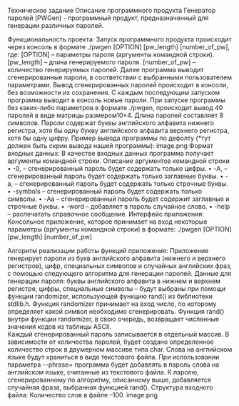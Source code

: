 Техническое задание
Описание программного продукта
Генератор паролей (PWGen) - программный продукт, предназначенный для генерации различных паролей.

Функциональность проекта:
Запуск программного продукта происходит через консоль в формате ./pwgen [OPTION] [pw_length] [number_of_pw], где:
[OPTION] – параметры пароля (аргументы командной строки).
[pw_length] – длина генерируемого пароля.
[number_of_pw] – количество генерируемых паролей.
Далее программа выводит сгенерированные пароли, в соответствии с выбранными пользователем параметрами.
Вывод сгенерированных паролей происходит в консоли, без возможности их сохранения. С каждым последующим запуском программа выводит в консоль новые пароли.
При запуске программы без каких-либо параметров в формате ./pwgen, происходит вывод 40 паролей в виде матрицы размером10×4. Длина паролей составляет 8 символов. Пароли содержат буквы английского алфавита нижнего регистра, хотя бы одну букву английского алфавита верхнего регистра, хотя бы одну цифру.
Пример вывода программы по дефолту (*тут должен быть скрин вывода нашей программы):
image.png
Формат входных данных:
В качестве входных данных программа получает аргументы командной строки. Описание аргументов командной строки
    • -0, – сгенерированный пароль будет содержать только цифры.
    • -A,  – сгенерированный пароль будет содержать только заглавные буквы.
    • -a, – cгенерированный пароль будет содержать только строчные буквы.
    • -symbols – сгенерированный пароль будет содержать только символы.
    • -Aa – сгенерированный пароль будет содержит заглавные и строчные буквы.
    • -word – добавляет в пароль случайное слово.
    • -help – распечатать справочное сообщение.
Интерфейс приложения:
Консольное приложение, которое принимает на вход некоторые параметры (аргументы командной строки) в формате:
./pwgen [OPTION] [pw_length] [number_of_pw]

Алгоритм реализации работы функций приложения:
Приложение генерирует пароли из букв английского алфавита (нижнего и верхнего регистров), цифр, специальных символов и случайных английских фраз, с помощью следующего алгоритма для генерации паролей.
Данные для генерации пароля: буквы английского алфавита в нижнем и верхнем регистре, цифры, специальные символы – будут выбраны при помощи функции randomizer, использующей функцию rand() из библиотеки stdlib.h. Функция randomizer принимает на вход число, по которому определяет какой символ необходимо сгенерировать. Функция rand() внутри функции randomizer, в свою очередь, возвращает численные значения кодов из таблицы ASCII.  
Каждый сгенерированный пароль записывается в отдельный массив. В зависимости от количества паролей, будет создано определенное количество строк в двумерном массиве типа char.
Слова на английском языке будут храниться в виде текстового файла. При использовании параметра --phrase=<num> программа будет добавлять в пароль слова на английском языке, считанные из текстового файла. К паролю, сгенерированному по алгоритму, описанному выше, добавляется случайная фраза, выбранная функцией rand().
Структура входного файла:
Количество слов в файле –100.
image.png